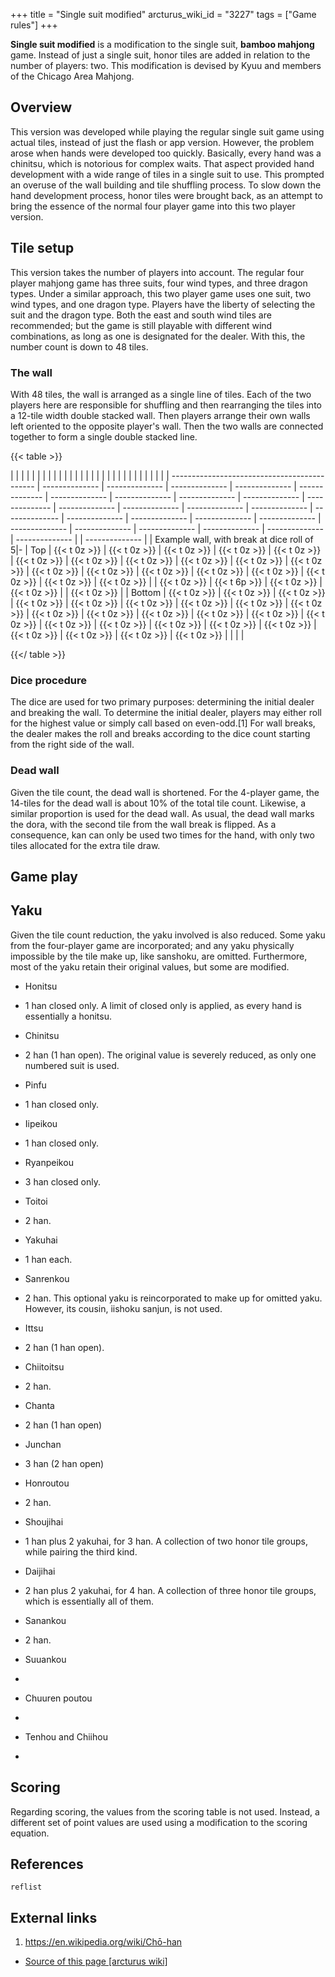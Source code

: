 +++
title = "Single suit modified"
arcturus_wiki_id = "3227"
tags = ["Game rules"]
+++

**Single suit modified** is a modification to the single suit, **bamboo mahjong** game. Instead of just a single suit, honor tiles are added in relation to the number of players: two. This modification is devised by Kyuu and members of the Chicago Area Mahjong.

## Overview

This version was developed while playing the regular single suit game using actual tiles, instead of just the flash or app version. However, the problem arose when hands were developed too quickly. Basically, every hand was a chinitsu, which is notorious for complex waits. That aspect provided hand development with a wide range of tiles in a single suit to use. This prompted an overuse of the wall building and tile shuffling process. To slow down the hand development process, honor tiles were brought back, as an attempt to bring the essence of the normal four player game into this two player version.

## Tile setup

This version takes the number of players into account. The regular four player mahjong game has three suits, four wind types, and three dragon types. Under a similar approach, this two player game uses one suit, two wind types, and one dragon type. Players have the liberty of selecting the suit and the dragon type. Both the east and south wind tiles are recommended; but the game is still playable with different wind combinations, as long as one is designated for the dealer. With this, the number count is down to 48 tiles.

### The wall

With 48 tiles, the wall is arranged as a single line of tiles. Each of the two players here are responsible for shuffling and then rearranging the tiles into a 12-tile width double stacked wall. Then players arrange their own walls left oriented to the opposite player's wall. Then the two walls are connected together to form a single double stacked line.

{{< table >}}

|                                              |                |                |                |                |                |                |                |                |                |                |                |                |                |                |                |                |                |                |                |                |                |                |                |                |                |  |                |
| -------------------------------------------- | -------------- | -------------- | -------------- | -------------- | -------------- | -------------- | -------------- | -------------- | -------------- | -------------- | -------------- | -------------- | -------------- | -------------- | -------------- | -------------- | -------------- | -------------- | -------------- | -------------- | -------------- | -------------- | -------------- | -------------- | -------------- |  | -------------- |
| Example wall, with break at dice roll of 5|- | Top            | {{< t 0z >}} | {{< t 0z >}} | {{< t 0z >}} | {{< t 0z >}} | {{< t 0z >}} | {{< t 0z >}} | {{< t 0z >}} | {{< t 0z >}} | {{< t 0z >}} | {{< t 0z >}} | {{< t 0z >}} | {{< t 0z >}} | {{< t 0z >}} | {{< t 0z >}} | {{< t 0z >}} | {{< t 0z >}} | {{< t 0z >}} | {{< t 0z >}} | {{< t 0z >}} |                | {{< t 0z >}} | {{< t 6p >}} | {{< t 0z >}} | {{< t 0z >}} |  | {{< t 0z >}} |
| Bottom                                       | {{< t 0z >}} | {{< t 0z >}} | {{< t 0z >}} | {{< t 0z >}} | {{< t 0z >}} | {{< t 0z >}} | {{< t 0z >}} | {{< t 0z >}} | {{< t 0z >}} | {{< t 0z >}} | {{< t 0z >}} | {{< t 0z >}} | {{< t 0z >}} | {{< t 0z >}} | {{< t 0z >}} | {{< t 0z >}} | {{< t 0z >}} | {{< t 0z >}} | {{< t 0z >}} | {{< t 0z >}} | {{< t 0z >}} | {{< t 0z >}} | {{< t 0z >}} | {{< t 0z >}} |                |  |                |

{{</ table >}}

### Dice procedure

The dice are used for two primary purposes: determining the initial dealer and breaking the wall. To determine the initial dealer, players may either roll for the highest value or simply call based on even-odd.\[1\] For wall breaks, the dealer makes the roll and breaks according to the dice count starting from the right side of the wall.

### Dead wall

Given the tile count, the dead wall is shortened. For the 4-player game, the 14-tiles for the dead wall is about 10% of the total tile count. Likewise, a similar proportion is used for the dead wall. As usual, the dead wall marks the dora, with the second tile from the wall break is flipped. As a consequence, kan can only be used two times for the hand, with only two tiles allocated for the extra tile draw.

## Game play

## Yaku

Given the tile count reduction, the yaku involved is also reduced. Some yaku from the four-player game are incorporated; and any yaku physically impossible by the tile make up, like sanshoku, are omitted. Furthermore, most of the yaku retain their original values, but some are modified.

  - Honitsu

<!-- end list -->

  -   
    1 han closed only. A limit of closed only is applied, as every hand is essentially a honitsu.

<!-- end list -->

  - Chinitsu

<!-- end list -->

  -   
    2 han (1 han open). The original value is severely reduced, as only one numbered suit is used.

<!-- end list -->

  - Pinfu

<!-- end list -->

  -   
    1 han closed only.

<!-- end list -->

  - Iipeikou

<!-- end list -->

  -   
    1 han closed only.

<!-- end list -->

  - Ryanpeikou

<!-- end list -->

  -   
    3 han closed only.

<!-- end list -->

  - Toitoi

<!-- end list -->

  -   
    2 han.

<!-- end list -->

  - Yakuhai

<!-- end list -->

  -   
    1 han each.

<!-- end list -->

  - Sanrenkou

<!-- end list -->

  -   
    2 han. This optional yaku is reincorporated to make up for omitted yaku. However, its cousin, iishoku sanjun, is not used.

<!-- end list -->

  - Ittsu

<!-- end list -->

  -   
    2 han (1 han open).

<!-- end list -->

  - Chiitoitsu

<!-- end list -->

  -   
    2 han.

<!-- end list -->

  - Chanta

<!-- end list -->

  -   
    2 han (1 han open)

<!-- end list -->

  - Junchan

<!-- end list -->

  -   
    3 han (2 han open)

<!-- end list -->

  - Honroutou

<!-- end list -->

  -   
    2 han.

<!-- end list -->

  - Shoujihai

<!-- end list -->

  -   
    1 han plus 2 yakuhai, for 3 han. A collection of two honor tile groups, while pairing the third kind.

<!-- end list -->

  - Daijihai

<!-- end list -->

  -   
    2 han plus 2 yakuhai, for 4 han. A collection of three honor tile groups, which is essentially all of them.

<!-- end list -->

  - Sanankou

<!-- end list -->

  -   
    2 han.

<!-- end list -->

  - Suuankou

<!-- end list -->

  - 

<!-- end list -->

  - Chuuren poutou

<!-- end list -->

  - 

<!-- end list -->

  - Tenhou and Chiihou

<!-- end list -->

  - 

## Scoring

Regarding scoring, the values from the scoring table is not used. Instead, a different set of point values are used using a modification to the scoring equation.

## References

```reflist```

## External links

1.  <https://en.wikipedia.org/wiki/Chō-han>
- [Source of this page [arcturus wiki]](http://arcturus.su/wiki/Single_suit_modified)
